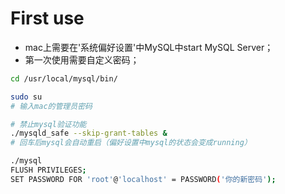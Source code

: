 # First use

- mac上需要在'系统偏好设置'中MySQL中start MySQL Server；
- 第一次使用需要自定义密码；

```bash
cd /usr/local/mysql/bin/

sudo su
# 输入mac的管理员密码

# 禁止mysql验证功能
./mysqld_safe --skip-grant-tables &
# 回车后mysql会自动重启（偏好设置中mysql的状态会变成running）

./mysql
FLUSH PRIVILEGES;
SET PASSWORD FOR 'root'@'localhost' = PASSWORD('你的新密码');
```